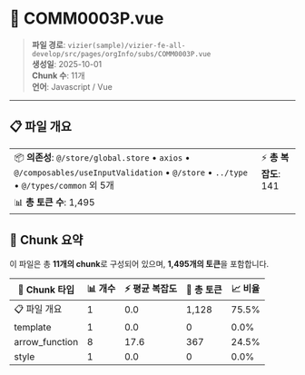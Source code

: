 # 📄 COMM0003P.vue

> **파일 경로**: `vizier(sample)/vizier-fe-all-develop/src/pages/orgInfo/subs/COMM0003P.vue`  
> **생성일**: 2025-10-01  
> **Chunk 수**: 11개  
> **언어**: Javascript / Vue
---





## 📋 파일 개요

| | |
|--|--|
| 📦 **의존성**: `@/store/global.store` • `axios` • `@/composables/useInputValidation` • `@/store` • `../type` • `@/types/common` 외 5개 | ⚡ **총 복잡도**: 141 |
| 📊 **총 토큰 수**: 1,495 |  |






## 🧩 Chunk 요약

이 파일은 총 **11개의 chunk**로 구성되어 있으며, **1,495개의 토큰**을 포함합니다.

| 🧩 Chunk 타입 | 📊 개수 | ⚡ 평균 복잡도 | 📝 총 토큰 | 📈 비율 |
|---------------|--------|-------------|----------|--------|
| 📋 파일 개요 | 1 | 0.0 | 1,128 | 75.5% |
| template | 1 | 0.0 | 0 | 0.0% |
| arrow_function | 8 | 17.6 | 367 | 24.5% |
| style | 1 | 0.0 | 0 | 0.0% |

